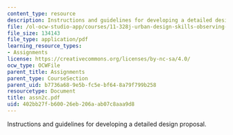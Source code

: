 ```yaml
---
content_type: resource
description: Instructions and guidelines for developing a detailed design proposal.
file: /ol-ocw-studio-app/courses/11-328j-urban-design-skills-observing-interpreting-and-representing-the-city-fall-2004/402bb27fb60026eb206aab07c8aaa9d8_assn2c.pdf
file_size: 134143
file_type: application/pdf
learning_resource_types:
- Assignments
license: https://creativecommons.org/licenses/by-nc-sa/4.0/
ocw_type: OCWFile
parent_title: Assignments
parent_type: CourseSection
parent_uid: b7736a68-9e5b-fc5e-bf64-8a79f799b258
resourcetype: Document
title: assn2c.pdf
uid: 402bb27f-b600-26eb-206a-ab07c8aaa9d8
---
```

Instructions and guidelines for developing a detailed design proposal.